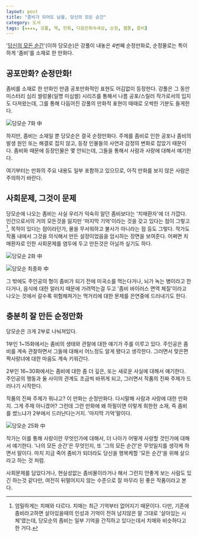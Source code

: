 ```yaml
---
layout: post
title: "좀비가 되어도 남을, 당신의 모든 순간"
category: 도서
tags: [★★★★, 강풀, 책, 만화, 다음만화속세상, 순정, 웹툰, 좀비]
---
```


'[당신의 모든 순간](http://cartoon.media.daum.net/webtoon/view/youralltime)'(이하 당모순)은 강풀이 내놓은 4번째 순정만화로, 순정물로는 특이하게 '좀비'를 소재로 한 만화다.


## 공포만화? 순정만화!

좀비를 소재로 한 만화인 만큼 공포만화적인 표현도 어김없이 등장한다.
강풀은 그 동안 미스터리 심리 썰렁물(일명 미심썰) 시리즈를 통해서 나름 공포/스릴러 작가로서의 입지도 다져왔는데, 그를 통해 다듬어진 강풀의 만화적 표현이 때때로 오싹한 기분도 들게한다.

![당모순 7화 中](https://lh5.googleusercontent.com/-L-vWHk7o7Kw/VM5dhrssa0I/AAAAAAAAOww/3eqDokzCMLU/w375/youralltime_07-011_horror.jpg "미심썰에 들어가야 하는게 아닌가 싶을 정도로, 공포 만화로서의 맛도 잘 살아있다")

하지만, 좀비는 소재일 뿐 당모순은 결국 순정만화다.
주제를 좀비로 인한 공포나 좀비의 발생 원인 또는 해결로 잡지 않고, 등장 인물들의 사연과 감정의 변화로 잡았기 때문이다.
좀비화 때문에 등장인물은 몇 안되는데, 그들을 통해서 사람과 사랑에 대해서 얘기한다.

<div class="im im-warning">
여기부터는 만화의 주요 내용도 일부 포함하고 있으므로, 아직 만화를 보지 않은 사람은 주의하기 바란다.
</div>


## 사회문제, 그것이 문제

당모순에 나오는 좀비는 사실 우리가 익숙히 알던 좀비보다는 '치매환자'에 더 가깝다.
인간으로서의 거의 모든것을 잃지만 '마지막 기억'이라는 것을 갖고 있다는 점이 그렇고[^1], 목적이 있다는 점이라던가, 물을 무서워하고 불사가 아니라는 점 등도 그렇다.
작가도 작품 내에서 그것을 의식해서 만든 설정이었음을 암시하는 장면을 보여준다.
어쩌면 치매환자로 인한 사회문제를 염두에 두고 만든것은 아닐까 싶기도 하다.

[^1]: 엄밀하게는 치매와 다르다. 치매는 최근 기억부터 없어지기 때문이다. 다만, 기존에 좀비라고하면 살아있을때의 인성과 기억이 전혀 남지않은 말 그대로 '살아있는 시체'였는데, 당모순의 좀비는 일부 기억을 간직하고 있다는데서 치매와 비슷하다고 한 거다.

![당모순 2화 中](https://lh4.googleusercontent.com/-G7QU-LumRr8/VM5d1jB3BCI/AAAAAAAAOxE/RTMG19Cefro/w375/youralltime_02-004_MCD.jpg "인간이 만들어낸 그릇된 먹거리는 언젠가 인간에게 대재앙을 가져올 것이다.")

![당모순 최종화 中](https://lh4.googleusercontent.com/-gfaUuoyzuYY/VM5eCTaQp9I/AAAAAAAAOxY/7PGI_f3McNs/w375/youralltime_30-004_dementia.jpg "치매 환자는 우리에게 어떤 의미인가. 우리는그들을 어떻게 대하나. 좀비와 같진 않은가.")

그 밖에도 주인공의 형이 좀비가 되기 전에 미국소를 먹는다거나, 뇌가 녹는 병이라고 한다거나, 음식에 대한 알러지 때문에 가려먹는걸 두고 '좀비 바이러스 면역 체질'이라고 나오는 것에서 갈수록 위험해져가는 먹거리에 대한 문제를 은연중에 드러내기도 한다.


## 충분히 잘 만든 순정만화

당모순은 크게 2부로 나눠져있다.

1부인 1~15화에서는 좀비의 생태와 관찰에 대한 얘기가 주를 이루고 있다.
주인공은 좀비를 계속 관찰하면서 그들에 대해서 어느정도 알게 됐다고 생각한다.
그러면서 맞은편 짝사랑녀에 대한 마음도 계속 키워간다.

2부인 16~30화에서는 좀비에 대한 좀 더 깊은, 또는 새로운 사실에 대해서 얘기한다.
주인공의 행동과 둘 사이의 관계도 조금씩 바뀌게 되고,
그러면서 작품의 진짜 주제가 드러나기 시작한다.

작품의 진짜 주제가 뭐냐고?
이 만화는 순정만화다.
다시말해 사람과 사랑에 대한 만화지.
그게 주제 아니겠어?
그런데 그런 만화에 왜 하필이면 이렇게 희한한 소재, 즉 좀비를 썼느냐가 2부에서 드러난다는거지.
'마지막 기억'말이다.

![당모순 25화 中](https://lh4.googleusercontent.com/-c64m3Ki861g/VM5gIO65orI/AAAAAAAAOxw/gU7XhtM9-ok/w300/youralltime_25-015_lastmemory.jpg "당신의 모든 순간은 언제인가?")

작가는 이를 통해 사랑이란 무엇인가에 대해서, 더 나아가 어떻게 사랑할 것인가에 대해서 얘기한다.
'나의 모든 순간'은 무엇인지, 또 '그의 모든 순간'은 무엇일지를 생각케 하면서 말이다.
마치 지금 죽어 좀비가 되더라도 당신을 행복케할 '모든 순간'을 위해 살으라고 하는 것 처럼.

사회문제를 담았다거나, 현실성없는 좀비물이라거나 해서 그런지 안좋게 보는 사람도 있긴 하는것 같다만, 여전히 뒤떨어지지 않는 수준으로 잘 마무리 된 좋은 작품이라고 본다.
